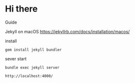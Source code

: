 # Hi there

Guide

Jekyll on macOS 
https://jekyllrb.com/docs/installation/macos/

install
```
gem install jekyll bundler
```

sever start
```
bundle exec jekyll server
```


```
http://localhost:4000/
```
